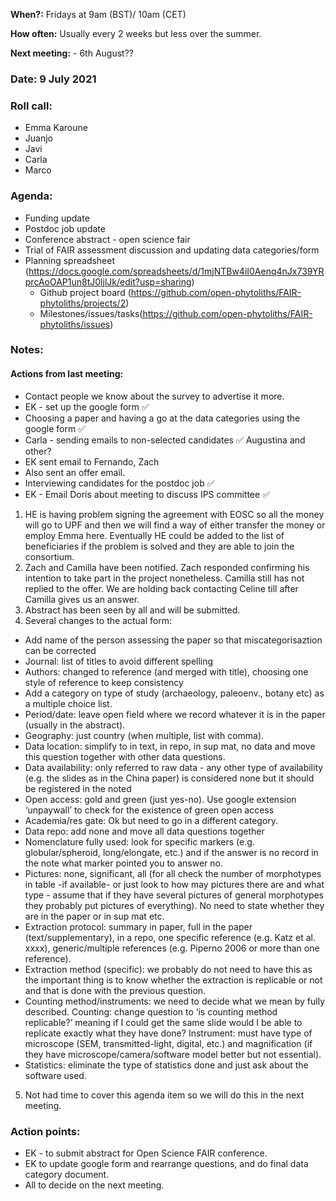 **When?:** Fridays at 9am (BST)/ 10am (CET)

**How often:** Usually every 2 weeks but less over the summer. 

**Next meeting:**  - 6th August??

### Date: 9 July 2021

### Roll call:
* Emma Karoune
* Juanjo
* Javi
* Carla
* Marco

### Agenda:
* Funding update
* Postdoc job update
* Conference abstract - open science fair
* Trial of FAIR assessment discussion and updating data categories/form
* Planning spreadsheet (https://docs.google.com/spreadsheets/d/1mjNTBw4iI0Aenq4nJx739YRprcAoOAP1un8tJ0ljlJk/edit?usp=sharing) 
  * Github project board (https://github.com/open-phytoliths/FAIR-phytoliths/projects/2)
  * Milestones/issues/tasks(https://github.com/open-phytoliths/FAIR-phytoliths/issues)

### Notes:

#### Actions from last meeting:

* Contact people we know about the survey to advertise it more.
* EK - set up the google form ✅
* Choosing a paper and having a go at the data categories using the google form ✅
* Carla - sending emails to non-selected candidates ✅ Augustina and other? 
* EK sent email to Fernando, Zach
* Also sent an offer email.
* Interviewing candidates for the postdoc job ✅
* EK - Email Doris about meeting to discuss IPS committee ✅

1. HE is having problem signing the agreement with EOSC so all the money will go to UPF and then we will find a way of either transfer the money or employ Emma here. Eventually HE could be added to the list of beneficiaries if the problem is solved and they are able to join the consortium.
2. Zach and Camilla have been notified. Zach responded confirming his intention to take part in the project nonetheless. Camilla still has not replied to the offer. We are holding back contacting Celine till after Camilla gives us an answer.
3. Abstract has been seen by all and will be submitted.
4. Several changes to the actual form:
* Add name of the person assessing the paper so that miscategorisaztion can be corrected
* Journal: list of titles to avoid different spelling
* Authors: changed to reference (and merged with title), choosing one style of reference to keep consistency
* Add a category on type of study (archaeology, paleoenv., botany etc) as a multiple choice list.
* Period/date: leave open field where we record whatever it is in the paper (usually in the abstract).
* Geography: just country (when multiple, list with comma).
* Data location: simplify to in text, in repo, in sup mat, no data and move this question together with other data questions.
* Data availability: only referred to raw data - any other type of availability (e.g. the slides as in the China paper) is considered none but it should be registered in the noted
* Open access: gold and green (just yes-no). Use google extension ‘unpaywall’ to check for the existence of green open access
* Academia/res gate: Ok but need to go in a different category.
* Data repo: add none and move all data questions together
* Nomenclature fully used: look for specific markers (e.g. globular/spheroid, long/elongate, etc.) and if the answer is no record in the note what marker pointed you to answer no.
* Pictures: none, significant, all (for all check the number of morphotypes in table -if available- or just look to how may pictures there are and what type - assume that if they have several pictures of general morphotypes they probably put pictures of everything). No need to  state whether they are in the paper or in sup mat etc.
* Extraction protocol: summary in paper, full in the paper (text/supplementary), in a repo, one specific reference (e.g. Katz et al. xxxx), generic/multiple references (e.g. Piperno 2006 or more than one reference).
* Extraction method (specific): we probably do not need to have this as the important thing is to know whether the extraction is replicable or not and that is done with the previous question.
* Counting method/instruments: we need to decide what we mean by fully described. Counting: change question to ‘is counting method replicable?’ meaning if I could get the same slide would I be able to replicate exactly what they have done? Instrument: must have type of microscope (SEM, transmitted-light, digital, etc.) and magnification (if they have microscope/camera/software model better but not essential).
* Statistics: eliminate the type of statistics done and just ask about the software used.
5. Not had time to cover this agenda item so we will do this in the next meeting. 


### Action points:

* EK - to submit abstract for Open Science FAIR conference.
* EK to update google form and rearrange questions, and do final data category document.
* All to decide on the next meeting. 

